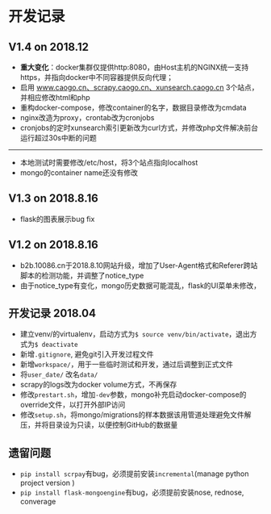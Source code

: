 # 开发记录

## V1.4 on 2018.12

- **重大变化**：docker集群仅提供http:8080，由Host主机的NGINX统一支持https，并指向docker中不同容器提供反向代理；
- 启用 www.caogo.cn、scrapy.caogo.cn、xunsearch.caogo.cn 3个站点，并相应修改html和php
- 重构docker-compose，修改container的名字，数据目录修改为cmdata
- nginx改造为proxy，crontab改为cronjobs
- cronjobs的定时xunsearch索引更新改为curl方式，并修改php文件解决前台运行超过30s中断的问题

---

- 本地测试时需要修改/etc/host，将3个站点指向localhost
- mongo的container name还没有修改

## V1.3 on 2018.8.16

- flask的图表展示bug fix

## V1.2 on 2018.8.16

- b2b.10086.cn于2018.8.10网站升级，增加了User-Agent格式和Referer跨站脚本的检测功能，并调整了notice_type
- 由于notice_type有变化，mongo历史数据可能混乱，flask的UI菜单未修改，

## 开发记录 2018.04

- 建立venv/的virtualenv，启动方式为`$ source venv/bin/activate`，退出方式为`$ deactivate`
- 新增`.gitignore`, 避免git引入开发过程文件
- 新增`workspace/`，用于一些临时测试和开发，通过后调整到正式文件
- 将`user_date/` 改名`data/`
- scrapy的logs改为docker volume方式，不再保存
- 修改`prestart.sh`，增加`-dev`参数，mongo补充启动docker-compose的override文件，以打开外部IP访问
- 修改`setup.sh`，将mongo/migrations的样本数据该用管道处理避免文件解压，并将目录设为只读，以便控制GitHub的数据量

## 遗留问题

- `pip install scrpay`有bug，必须提前安装`incremental`(manage python project version )
- `pip install flask-mongoengine`有bug，必须提前安装nose, rednose, converage

